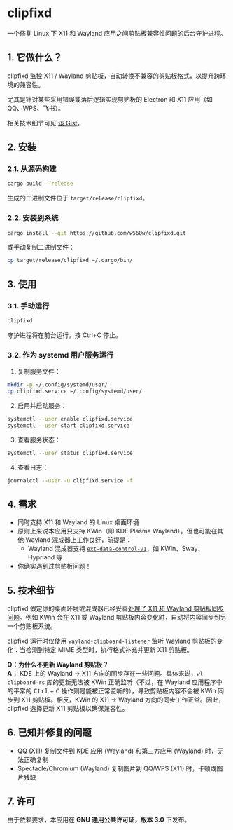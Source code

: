 # clipfixd

一个修复 Linux 下 X11 和 Wayland 应用之间剪贴板兼容性问题的后台守护进程。

## 1. 它做什么？

clipfixd 监控 X11 / Wayland 剪贴板，自动转换不兼容的剪贴板格式，以提升跨环境的兼容性。

尤其是针对某些采用错误或落后逻辑实现剪贴板的 Electron 和 X11 应用（如 QQ、WPS、飞书）。

相关技术细节可见 [该 Gist](https://gist.github.com/w568w/3b180b19cff4325fcf457bc77cd5fa8b)。

## 2. 安装

### 2.1. 从源码构建

```bash
cargo build --release
```

生成的二进制文件位于 `target/release/clipfixd`。

### 2.2. 安装到系统

```bash
cargo install --git https://github.com/w568w/clipfixd.git
```

或手动复制二进制文件：

```bash
cp target/release/clipfixd ~/.cargo/bin/
```

## 3. 使用

### 3.1. 手动运行

```bash
clipfixd
```

守护进程将在前台运行。按 Ctrl+C 停止。

### 3.2. 作为 systemd 用户服务运行

1. 复制服务文件：

```bash
mkdir -p ~/.config/systemd/user/
cp clipfixd.service ~/.config/systemd/user/
```

2. 启用并启动服务：

```bash
systemctl --user enable clipfixd.service
systemctl --user start clipfixd.service
```

3. 查看服务状态：

```bash
systemctl --user status clipfixd.service
```

4. 查看日志：

```bash
journalctl --user -u clipfixd.service -f
```

## 4. 需求

- 同时支持 X11 和 Wayland 的 Linux 桌面环境
- 原则上来说本应用只支持 KWin（即 KDE Plasma Wayland）。但也可能在其他 Wayland 混成器上工作良好，前提是：
  - Wayland 混成器支持 [`ext-data-control-v1`](https://wayland.app/protocols/wayland-protocols/336)，如 KWin、Sway、Hyprland 等
- 你确实遇到过剪贴板问题！

## 5. 技术细节

clipfixd 假定你的桌面环境或混成器已经妥善[处理了 X11 和 Wayland 剪贴板同步问题](https://blog.martin-graesslin.com/blog/2016/07/synchronizing-the-x11-and-wayland-clipboard/)。例如 KWin 会在 X11 或 Wayland 剪贴板内容变化时，自动将内容同步到另一个剪贴板系统。

clipfixd 运行时仅使用 `wayland-clipboard-listener` 监听 Wayland 剪贴板的变化：当检测到特定 MIME 类型时，执行格式补充并更新 X11 剪贴板。

**Q：为什么不更新 Wayland 剪贴板？**  
**A：** KDE 上的 Wayland -> X11 方向的同步存在一些问题。具体来说，`wl-clipboard-rs` 库的更新无法被 KWin 正确监听（不过，在 Wayland 应用程序中的平常的 <kbd>Ctrl</kbd> + <kbd>C</kbd> 操作则是能被正常监听的），导致剪贴板内容不会被 KWin 同步到 X11 剪贴板。相反，KWin 的 X11 -> Wayland 方向的同步工作正常。因此，clipfixd 选择更新 X11 剪贴板以确保兼容性。

## 6. 已知并修复的问题

- QQ (X11) 复制文件到 KDE 应用 (Wayland) 和第三方应用 (Wayland) 时，无法正确复制
- Spectacle/Chromium (Wayland) 复制图片到 QQ/WPS (X11) 时，卡顿或图片残缺

## 7. 许可

由于依赖要求，本应用在 **GNU 通用公共许可证，版本 3.0** 下发布。
